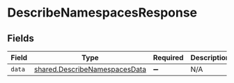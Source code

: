 # DescribeNamespacesResponse


## Fields

| Field                                                                          | Type                                                                           | Required                                                                       | Description                                                                    |
| ------------------------------------------------------------------------------ | ------------------------------------------------------------------------------ | ------------------------------------------------------------------------------ | ------------------------------------------------------------------------------ |
| `data`                                                                         | [shared.DescribeNamespacesData](../../models/shared/describenamespacesdata.md) | :heavy_minus_sign:                                                             | N/A                                                                            |